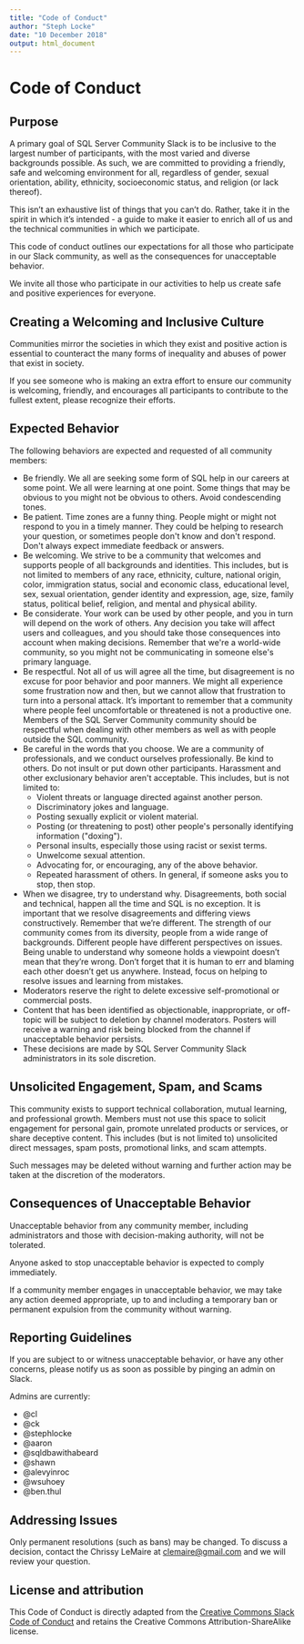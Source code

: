 ```yaml
---
title: "Code of Conduct"
author: "Steph Locke"
date: "10 December 2018"
output: html_document
---
```

# Code of Conduct

## Purpose
A primary goal of SQL Server Community Slack is to be inclusive to the largest number of participants, with the most varied and diverse backgrounds possible. As such, we are committed to providing a friendly, safe and welcoming environment for all, regardless of gender, sexual orientation, ability, ethnicity, socioeconomic status, and religion (or lack thereof).

This isn’t an exhaustive list of things that you can’t do. Rather, take it in the spirit in which it’s intended - a guide to make it easier to enrich all of us and the technical communities in which we participate.

This code of conduct outlines our expectations for all those who participate in our Slack community, as well as the consequences for unacceptable behavior.

We invite all those who participate in our activities to help us create safe and positive experiences for everyone.

## Creating a Welcoming and Inclusive Culture
Communities mirror the societies in which they exist and positive action is essential to counteract the many forms of inequality and abuses of power that exist in society.

If you see someone who is making an extra effort to ensure our community is welcoming, friendly, and encourages all participants to contribute to the fullest extent, please recognize their efforts.

## Expected Behavior
The following behaviors are expected and requested of all community members:

- Be friendly. We all are seeking some form of SQL help in our careers at some point. We all were learning at one point. Some things that may be obvious to you might not be obvious to others. Avoid condescending tones.
- Be patient. Time zones are a funny thing. People might or might not respond to you in a timely manner. They could be helping to research your question, or sometimes people don't know and don't respond. Don't always expect immediate feedback or answers.
- Be welcoming. We strive to be a community that welcomes and supports people of all backgrounds and identities. This includes, but is not limited to members of any race, ethnicity, culture, national origin, color, immigration status, social and economic class, educational level, sex, sexual orientation, gender identity and expression, age, size, family status, political belief, religion, and mental and physical ability.
- Be considerate. Your work can be used by other people, and you in turn will depend on the work of others. Any decision you take will affect users and colleagues, and you should take those consequences into account when making decisions. Remember that we're a world-wide community, so you might not be communicating in someone else's primary language.
- Be respectful. Not all of us will agree all the time, but disagreement is no excuse for poor behavior and poor manners. We might all experience some frustration now and then, but we cannot allow that frustration to turn into a personal attack. It’s important to remember that a community where people feel uncomfortable or threatened is not a productive one. Members of the SQL Server Community community should be respectful when dealing with other members as well as with people outside the SQL community.
- Be careful in the words that you choose. We are a community of professionals, and we conduct ourselves professionally. Be kind to others. Do not insult or put down other participants. Harassment and other exclusionary behavior aren't acceptable. This includes, but is not limited to:
    + Violent threats or language directed against another person.
    + Discriminatory jokes and language.
    + Posting sexually explicit or violent material.
    + Posting (or threatening to post) other people's personally identifying information ("doxing").
    + Personal insults, especially those using racist or sexist terms.
    + Unwelcome sexual attention.
    + Advocating for, or encouraging, any of the above behavior.
    + Repeated harassment of others. In general, if someone asks you to stop, then stop.
- When we disagree, try to understand why. Disagreements, both social and technical, happen all the time and SQL is no exception. It is important that we resolve disagreements and differing views constructively. Remember that we’re different. The strength of our community comes from its diversity, people from a wide range of backgrounds. Different people have different perspectives on issues. Being unable to understand why someone holds a viewpoint doesn’t mean that they’re wrong. Don’t forget that it is human to err and blaming each other doesn’t get us anywhere. Instead, focus on helping to resolve issues and learning from mistakes.
- Moderators reserve the right to delete excessive self-promotional or commercial posts.
- Content that has been identified as objectionable, inappropriate, or off-topic will be subject to deletion by channel moderators. Posters will receive a warning and risk being blocked from the channel if unacceptable behavior persists.
- These decisions are made by SQL Server Community Slack administrators in its sole discretion.

## Unsolicited Engagement, Spam, and Scams
This community exists to support technical collaboration, mutual learning, and professional growth. Members must not use this space to solicit engagement for personal gain, promote unrelated products or services, or share deceptive content. This includes (but is not limited to) unsolicited direct messages, spam posts, promotional links, and scam attempts.

Such messages may be deleted without warning and further action may be taken at the discretion of the moderators.

## Consequences of Unacceptable Behavior
Unacceptable behavior from any community member, including administrators and those with decision-making authority, will not be tolerated.

Anyone asked to stop unacceptable behavior is expected to comply immediately.

If a community member engages in unacceptable behavior, we may take any action deemed appropriate, up to and including a temporary ban or permanent expulsion from the community without warning.

## Reporting Guidelines
If you are subject to or witness unacceptable behavior, or have any other concerns, please notify us as soon as possible by pinging an admin on Slack.

Admins are currently:

- @cl
- @ck
- @stephlocke
- @aaron
- @sqldbawithabeard
- @shawn 
- @alevyinroc
- @wsuhoey
- @ben.thul

## Addressing Issues
Only permanent resolutions (such as bans) may be changed. To discuss a decision, contact the Chrissy LeMaire at [clemaire@gmail.com](mailto://clemaire@gmail.com) and we will review your question.

## License and attribution
This Code of Conduct is directly adapted from the [Creative Commons Slack Code of Conduct](https://wiki.creativecommons.org/wiki/Slack/Code_of_Conduct) and retains the Creative Commons Attribution-ShareAlike license.
